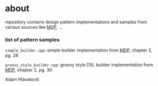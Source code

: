 # about

repository contains design pattern implementations and samples from various sources like [MDP][mdp], ...


### list of pattern samples

`simple_builder.cpp`: simple builder implementation from [MDP][mdp], chapter 2, pg. 28

`groovy_style_builder.cpp`: groovy style DSL builder implementation from [MDP][mdp], chapter 2, pg. 30


[mdp]: https://leanpub.com/design-patterns-modern-cpp/	"Design Patterns in Modern C++"

Adam Hlavatovič
